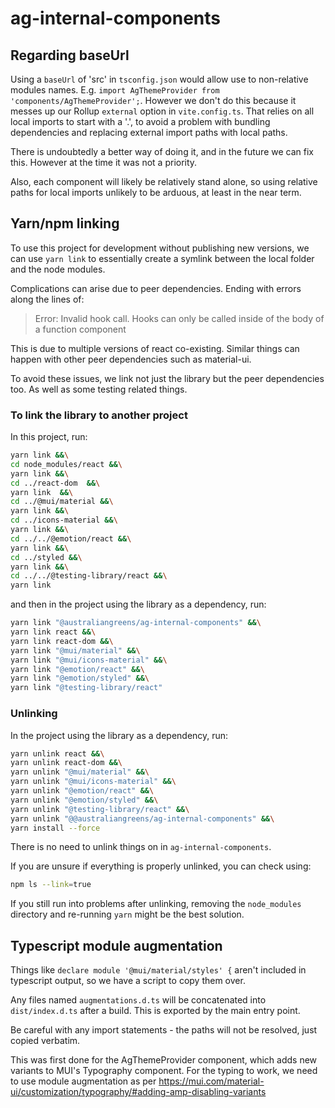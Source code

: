 # ag-internal-components

## Regarding baseUrl

Using a `baseUrl` of 'src' in `tsconfig.json` would allow use to non-relative
modules names. E.g. `import AgThemeProvider from 'components/AgThemeProvider';`.
However we don't do this because it messes up our Rollup `external` option in
`vite.config.ts`. That relies on all local imports to start with a '.', to avoid
a problem with bundling dependencies and replacing external import paths with
local paths.

There is undoubtedly a better way of doing it, and in the future we can fix
this. However at the time it was not a priority.

Also, each component will likely be relatively stand alone, so using relative
paths for local imports unlikely to be arduous, at least in the near term.

## Yarn/npm linking

To use this project for development without publishing new versions, we can use
`yarn link` to essentially create a symlink between the local folder and the
node modules.

Complications can arise due to peer dependencies. Ending with errors along the
lines of:

> Error: Invalid hook call. Hooks can only be called inside of the body of a
> function component

This is due to multiple versions of react co-existing. Similar things can
happen with other peer dependencies such as material-ui.

To avoid these issues, we link not just the library but the peer dependencies
too. As well as some testing related things.

### To link the library to another project

In this project, run:

```sh
yarn link &&\
cd node_modules/react &&\
yarn link &&\
cd ../react-dom  &&\
yarn link  &&\
cd ../@mui/material &&\
yarn link &&\
cd ../icons-material &&\
yarn link &&\
cd ../../@emotion/react &&\
yarn link &&\
cd ../styled &&\
yarn link &&\
cd ../../@testing-library/react &&\
yarn link
```

and then in the project using the library as a dependency, run:

```sh
yarn link "@australiangreens/ag-internal-components" &&\
yarn link react &&\
yarn link react-dom &&\
yarn link "@mui/material" &&\
yarn link "@mui/icons-material" &&\
yarn link "@emotion/react" &&\
yarn link "@emotion/styled" &&\
yarn link "@testing-library/react"
```

### Unlinking

In the project using the library as a dependency, run:

```sh
yarn unlink react &&\
yarn unlink react-dom &&\
yarn unlink "@mui/material" &&\
yarn unlink "@mui/icons-material" &&\
yarn unlink "@emotion/react" &&\
yarn unlink "@emotion/styled" &&\
yarn unlink "@testing-library/react" &&\
yarn unlink "@@australiangreens/ag-internal-components" &&\
yarn install --force
```

There is no need to unlink things on in `ag-internal-components`.

If you are unsure if everything is properly unlinked, you can check using:

```sh
npm ls --link=true
```

If you still run into problems after unlinking, removing the `node_modules`
directory and re-running `yarn` might be the best solution.

## Typescript module augmentation

Things like `declare module '@mui/material/styles' {` aren't included in
typescript output, so we have a script to copy them over.

Any files named `augmentations.d.ts` will be concatenated into `dist/index.d.ts`
after a build. This is exported by the main entry point.

Be careful with any import statements - the paths will not be resolved, just
copied verbatim.

This was first done for the AgThemeProvider component, which adds new variants
to MUI's Typography component. For the typing to work, we need to use module
augmentation as per
<https://mui.com/material-ui/customization/typography/#adding-amp-disabling-variants>
